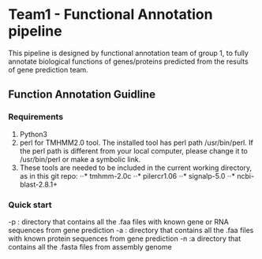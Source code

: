 # Team1 - Functional Annotation pipeline
This pipeline is designed by functional annotation team of group 1, to fully annotate biological functions of genes/proteins predicted from the results of gene prediction team. 
## Function Annotation Guidline
### Requirements
1. Python3
2. perl for TMHMM2.0 tool. The installed tool has perl path /usr/bin/perl. If the perl path is different from your local computer, please change it to /usr/bin/perl or make a symbolic link. 
3. These tools are needed to be included in the current working directory, as in this git repo:
⋅⋅* tmhmm-2.0c
⋅⋅* pilercr1.06
⋅⋅* signalp-5.0
⋅⋅* ncbi-blast-2.8.1+

### Quick start
-p : directory that contains all the .faa files with known gene or RNA sequences from gene prediction
-a : directory that contains all the .faa files with known protein sequences from gene prediction
-n :a directory that contains all the .fasta files from assembly genome
